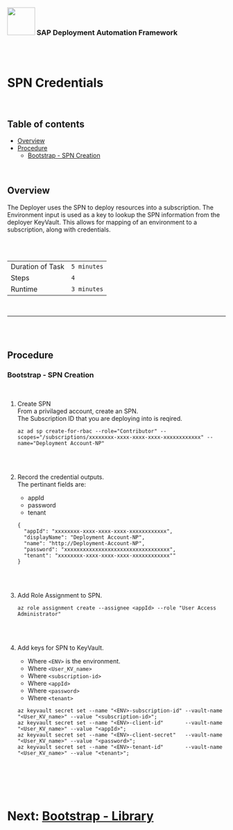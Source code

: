 ### <img src="../../../../../../assets/images/UnicornSAPBlack256x256.png" width="64px"> SAP Deployment Automation Framework <!-- omit in toc -->
<br/><br/>

# SPN Credentials <!-- omit in toc -->

<br/>

## Table of contents <!-- omit in toc -->

- [Overview](#overview)
- [Procedure](#procedure)
  - [Bootstrap - SPN Creation](#bootstrap---spn-creation)

<br/>

## Overview

The Deployer uses the SPN to deploy resources into a subscription.
The Environment input is used as a key to lookup the SPN information from the deployer KeyVault.
This allows for mapping of an environment to a subscription, along with credentials.

<br/><br/>

|                  |              |
| ---------------- | ------------ |
| Duration of Task | `5 minutes`  |
| Steps            | `4`          |
| Runtime          | `3 minutes`  |

<br/>

---

<br/><br/>

## Procedure

### Bootstrap - SPN Creation

<br/>

1. Create SPN<br/>
    From a privilaged account, create an SPN.<br/>
    The Subscription ID that you are deploying into is reqired.
    ```
    az ad sp create-for-rbac --role="Contributor" --scopes="/subscriptions/xxxxxxxx-xxxx-xxxx-xxxx-xxxxxxxxxxxx" --name="Deployment Account-NP"
    ```
    <br/><br/>

2. Record the credential outputs.<br/>
   The pertinant fields are:
   - appId
   - password
   - tenant
    ```
    {
      "appId": "xxxxxxxx-xxxx-xxxx-xxxx-xxxxxxxxxxxx",
      "displayName": "Deployment Account-NP",
      "name": "http://Deployment-Account-NP",
      "password": "xxxxxxxxxxxxxxxxxxxxxxxxxxxxxxxxxx",
      "tenant": "xxxxxxxx-xxxx-xxxx-xxxx-xxxxxxxxxxxx""
    }
    ```
    <br/><br/>

3. Add Role Assignment to SPN.
    ```
    az role assignment create --assignee <appId> --role "User Access Administrator"
    ```
    <br/><br/>

4. Add keys for SPN to KeyVault.
   - Where `<ENV>` is the environment.
   - Where `<User_KV_name>`
   - Where `<subscription-id>`
   - Where `<appId>`
   - Where `<password>`
   - Where `<tenant>`
    ```
    az keyvault secret set --name "<ENV>-subscription-id" --vault-name "<User_KV_name>" --value "<subscription-id>";
    az keyvault secret set --name "<ENV>-client-id"       --vault-name "<User_KV_name>" --value "<appId>";
    az keyvault secret set --name "<ENV>-client-secret"   --vault-name "<User_KV_name>" --value "<password>";
    az keyvault secret set --name "<ENV>-tenant-id"       --vault-name "<User_KV_name>" --value "<tenant>";
    ```

<br/><br/><br/><br/>


# Next: [Bootstrap - Library](03-bootstrap-library.md) <!-- omit in toc -->
